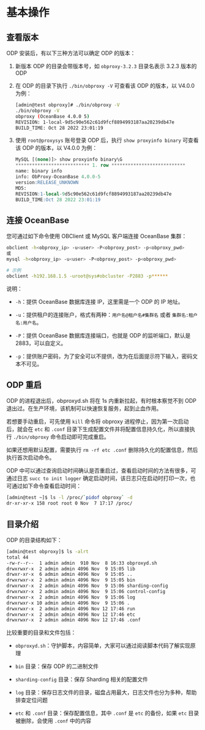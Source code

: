 # 基本操作

## 查看版本

ODP 安装后，有以下三种方法可以确定 ODP 的版本：

1. 新版本 ODP 的目录会带版本号，如 `obproxy-3.2.3` 目录名表示 3.2.3 版本的 ODP

2. 在 ODP 的目录下执行 `./bin/obproxy -V` 可查看该 ODP 的版本，以 V4.0.0 为例：

   ```bash
   [admin@test obproxy]# ./bin/obproxy -V
   ./bin/obproxy -V
   obproxy (OceanBase 4.0.0 5)
   REVISION: 1-local-9d5c90e562c61d9fcf8894993187aa20239db47e
   BUILD_TIME: Oct 28 2022 23:01:19
   ```

3. 使用 `root@proxysys` 账号登录 ODP 后，执行 `show proxyinfo binary` 可查看该 ODP 的版本，以 V4.0.0 为例：

   ```sql
   MySQL [(none)]> show proxyinfo binary\G
   *************************** 1. row ***************************
   name: binary info
   info: ObProxy-OceanBase 4.0.0-5
   version:RELEASE_UNKNOWN
   MD5:
   REVISION:1-local-9d5c90e562c61d9fcf8894993187aa20239db47e
   BUILD_TIME:Oct 28 2022 23:01:19
   ```

## 连接 OceanBase

您可通过如下命令使用 OBClient 或 MySQL 客户端连接 OceanBase 集群：

```bash
obclient -h<obproxy_ip> -u<user> -P<obproxy_post> -p<obproxy_pwd>
或
mysql -h<obproxy_ip> -u<user> -P<obproxy_post> -p<obproxy_pwd>

# 示例
obclient -h192.168.1.5 -uroot@sys#obcluster -P2883 -p******
```

说明：

* `-h`：提供 OceanBase 数据库连接 IP，这里需是一个 ODP 的 IP 地址。

* `-u`：提供租户的连接账户，格式有两种：`用户名@租户名#集群名` 或者 `集群名:租户名:用户名`。

* `-P`：提供 OceanBase 数据库连接端口，也就是 ODP 的监听端口，默认是 2883，可以自定义。

* `-p`：提供账户密码，为了安全可以不提供，改为在后面提示符下输入，密码文本不可见。

## ODP 重启

ODP 的进程退出后，obproxyd.sh 将在 1s 内重新拉起，有时根本察觉不到 ODP 退出过。在生产环境，该机制可以快速恢复服务，起到止血作用。

若想要手动重启，可先使用 `kill` 命令将 obproxy 进程停止，因为第一次启动后，就会在 `etc` 和 `.conf` 目录下生成配置文件并将配置信息持久化，所以直接执行 `./bin/obproxy` 命令启动即可完成重启。

如果还想用默认配置，需要执行 `rm -rf etc .conf` 删除持久化的配置信息，然后执行首次启动命令。

ODP 中可以通过查询启动时间确认是否重启过，查看启动时间的方法有很多，可通过日志 `succ to init logger` 确定启动时间，该日志只在启动时打印一次，也可通过如下命令查看启动时间：

```bash
[admin@test ~]$ ls -l /proc/`pidof obproxy` -d
dr-xr-xr-x 158 root root 0 Nov  7 17:17 /proc/
```

## 目录介绍

ODP 的目录结构如下：

```bash
[admin@test obproxy]$ ls -alrt
total 44
-rw-r--r--  1 admin admin  910 Nov  8 16:33 obproxyd.sh
drwxrwxr-x  2 admin admin 4096 Nov  9 15:05 lib
drwxr-xr-x  6 admin admin 4096 Nov  9 15:05 ..
drwxrwxr-x  2 admin admin 4096 Nov  9 15:05 bin
drwxrwxr-x  2 admin admin 4096 Nov  9 15:06 sharding-config
drwxrwxr-x  2 admin admin 4096 Nov  9 15:06 control-config
drwxrwxr-x  2 admin admin 4096 Nov  9 15:06 log
drwxrwxr-x 10 admin admin 4096 Nov  9 15:06 .
drwxrwxr-x  2 admin admin 4096 Nov 12 17:46 run
drwxrwxr-x  2 admin admin 4096 Nov 12 17:46 etc
drwxrwxr-x  2 admin admin 4096 Nov 12 17:46 .conf

```

比较重要的目录和文件包括：

* `obproxyd.sh`：守护脚本，内容简单，大家可以通过阅读脚本代码了解实现原理

* `bin` 目录：保存 ODP 的二进制文件

* `sharding-config` 目录：保存 Sharding 相关的配置文件

* `log` 目录：保存日志文件的目录，磁盘占用最大，日志文件也分为多种，帮助排查定位问题

* `etc` 和 `.conf` 目录：保存配置信息，其中 `.conf` 是 `etc` 的备份，如果 `etc` 目录被删除，会使用 `.conf` 中的内容
